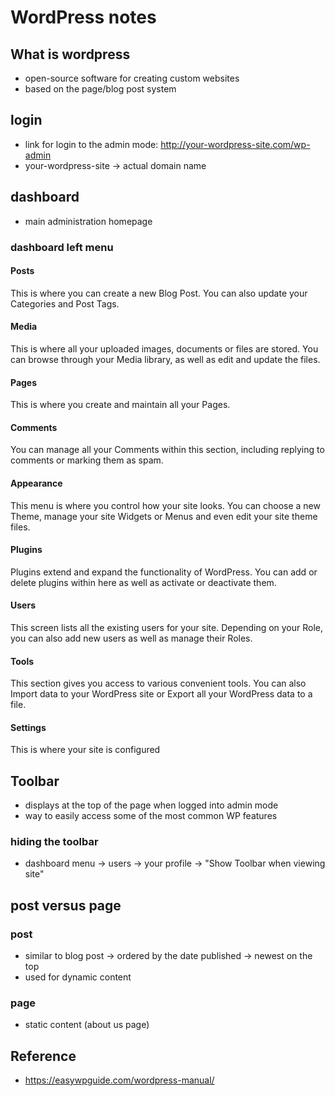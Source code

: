 # WordPress notes

## What is wordpress
- open-source software for creating custom websites
- based on the page/blog post system


## login

- link for login to the admin mode: http://your-wordpress-site.com/wp-admin
- your-wordpress-site -> actual domain name

## dashboard

- main administration homepage

### dashboard left menu

#### Posts
This is where you can create a new Blog Post. You can also update your Categories and Post Tags.

#### Media
This is where all your uploaded images, documents or files are stored. You can browse through your Media library, as well as edit and update the files.

#### Pages
This is where you create and maintain all your Pages.

#### Comments
You can manage all your Comments within this section, including replying to comments or marking them as spam.

#### Appearance
This menu is where you control how your site looks. You can choose a new Theme, manage your site Widgets or Menus and even edit your site theme files.

#### Plugins
Plugins extend and expand the functionality of WordPress. You can add or delete plugins within here as well as activate or deactivate them.

#### Users
This screen lists all the existing users for your site. Depending on your Role, you can also add new users as well as manage their Roles.

#### Tools
This section gives you access to various convenient tools. You can also Import data to your WordPress site or Export all your WordPress data to a file.

#### Settings
This is where your site is configured

## Toolbar
- displays at the top of the page when logged into admin mode
- way to easily access some of the most common WP features

### hiding the toolbar

- dashboard menu -> users -> your profile -> "Show Toolbar when viewing site"

## post versus page

### post 

- similar to blog post -> ordered by the date published -> newest on the top
- used for dynamic content

### page

- static content (about us page)

## Reference

- https://easywpguide.com/wordpress-manual/
